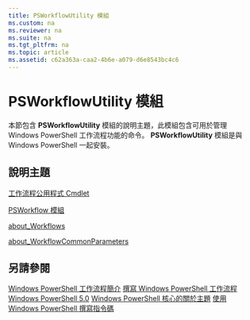 ```yaml
---
title: PSWorkflowUtility 模組
ms.custom: na
ms.reviewer: na
ms.suite: na
ms.tgt_pltfrm: na
ms.topic: article
ms.assetid: c62a363a-caa2-4b6e-a079-d6e8543bc4c6
---
```

# PSWorkflowUtility 模組
本節包含 **PSWorkflowUtility** 模組的說明主題，此模組包含可用於管理 Windows PowerShell 工作流程功能的命令。 **PSWorkflowUtility** 模組是與 Windows PowerShell 一起安裝。

## 說明主題
[工作流程公用程式 Cmdlet](http://go.microsoft.com/fwlink/?LinkId=254141)

[PSWorkflow 模組](PSWorkflow-Module.md)

[about_Workflows](https://technet.microsoft.com/en-us/library/f2897bdd-1b9d-4679-8b19-09840bd40a22)

[about_WorkflowCommonParameters](https://technet.microsoft.com/en-us/library/119f968e-618e-439c-b76c-cdd17e6df27c)

## 另請參閱
[Windows PowerShell 工作流程簡介](https://technet.microsoft.com/en-us/library/jj134242.aspx)
[撰寫 Windows PowerShell 工作流程](https://technet.microsoft.com/en-us/library/jj574157.aspx)
[Windows PowerShell 5.0](../core-modules/Windows-PowerShell-5.0.md)
[Windows PowerShell 核心的關於主題](../core-modules/Windows-PowerShell-Core-About-Topics.md)
[使用 Windows PowerShell 撰寫指令碼](../../getting-started/fundamental/Scripting-with-Windows-PowerShell.md)


<!--HONumber=May16_HO2-->


